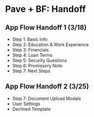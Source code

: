 # Pave + BF: Handoff

## App Flow Handoff 1 (3/18)
- Step 1: Basic Info
- Step 2: Education & Work Experience
- Step 3: Financials
- Step 4: Loan Terms
- Step 5: Security Questions
- Step 6: Promissory Note
- Step 7: Next Steps


## App Flow Handoff 2 (3/25)
- Step 7: Document Upload Modals
- User Settings
- Declined Template